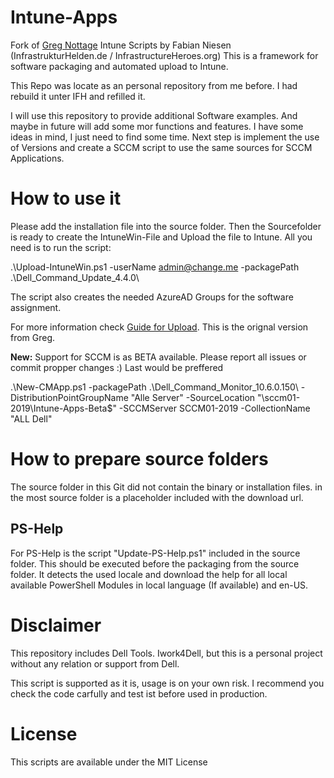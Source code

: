 # Intune-Apps
Fork of [Greg Nottage](https://github.com/gregnottage/IntuneScripts) Intune Scripts by Fabian Niesen (InfrastrukturHelden.de / InfrastructureHeroes.org)
This is a framework for software packaging and automated upload to Intune. 

This Repo was locate as an personal repository from me before. I had rebuild it unter IFH and refilled it.

I will use this repository to provide additional Software examples. And maybe in future will add some mor functions and features. I have some ideas in mind, I just need to find some time.
Next step is implement the use of Versions and create a SCCM script to use the same sources for SCCM Applications.

# How to use it
Please add the installation file into the source folder. Then the Sourcefolder is ready to create the IntuneWin-File and Upload the file to Intune. 
All you need is to run the script:

.\Upload-IntuneWin.ps1 -userName admin@change.me -packagePath .\Dell_Command_Update_4.4.0\

The script also creates the needed AzureAD Groups for the software assignment.

For more information check [Guide for Upload](https://github.com/InfrastructureHeroes/Intune-Apps/raw/master/Guide%20for%20Upload%20v1.3.docx). This is the orignal version from Greg.


__New:__ Support for SCCM is as BETA available. Please report all issues or commit propper changes :) Last would be preffered

.\New-CMApp.ps1 -packagePath .\Dell_Command_Monitor_10.6.0.150\ -DistributionPointGroupName "Alle Server" -SourceLocation "\\sccm01-2019\Intune-Apps-Beta$\" -SCCMServer SCCM01-2019 -CollectionName "ALL Dell"

# How to prepare source folders
The source folder in this Git did not contain the binary or installation files. in the most source folder is a placeholder included with the download url.

## PS-Help
For PS-Help is the script "Update-PS-Help.ps1" included in the source folder. This should be executed before the packaging from the source folder. It detects the used locale and download the help for all local available PowerShell Modules in local language (If available) and en-US.

# Disclaimer
This repository includes Dell Tools. Iwork4Dell, but this is a personal project without any relation or support from Dell.

This script is supported as it is, usage is on your own risk. I recommend you check the code carfully and test ist before used in production.

# License
This scripts are available under the MIT License

